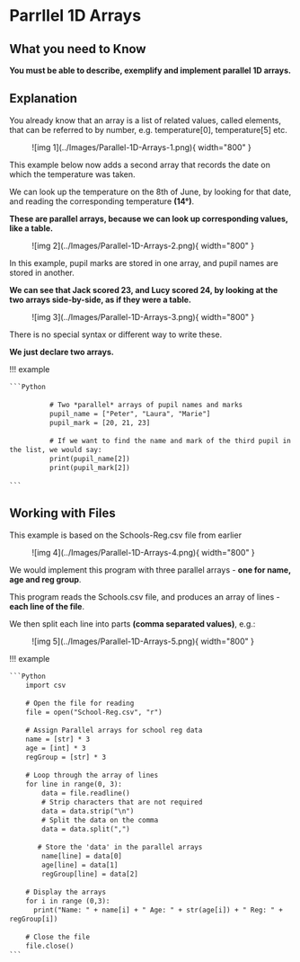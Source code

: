 # Parrllel 1D Arrays

## What you need to Know

__You must be able to describe, exemplify and implement parallel 1D arrays.__

## Explanation

You already know that an array is a list of related values, called elements, that can be referred to by number, e.g. temperature[0], temperature[5] etc. 

<figure markdown="span">
  ![img 1](../Images/Parallel-1D-Arrays-1.png){ width="800" }
</figure>


This example below now adds a second array that records the date on which the temperature was taken.

We can look up the temperature on the 8th of June, by looking for that date, and reading the corresponding temperature __(14°)__. 

__These are parallel arrays, because we can look up corresponding values, like a table.__

<figure markdown="span">
  ![img 2](../Images/Parallel-1D-Arrays-2.png){ width="800" }
</figure>

<!---{ width="300" }-->

In this example, pupil marks are stored in one array, and pupil names are stored in another. 

__We can see that Jack scored 23, and Lucy scored 24, by looking at the two arrays side-by-side, as if they were a table.__

<figure markdown="span">
  ![img 3](../Images/Parallel-1D-Arrays-3.png){ width="800" }
</figure>

There is no special syntax or different way to write these.

__We just declare two arrays.__

!!! example
	
	```Python
 
	          # Two *parallel* arrays of pupil names and marks
	          pupil_name = ["Peter", "Laura", "Marie"]
	          pupil_mark = [20, 21, 23]
	          
	          # If we want to find the name and mark of the third pupil in the list, we would say:
	          print(pupil_name[2])
	          print(pupil_mark[2])
	  
	```

## Working with Files

This example is based on the Schools-Reg.csv file from earlier

<figure markdown="span">
  ![img 4](../Images/Parallel-1D-Arrays-4.png){ width="800" }
</figure>

We would implement this program with three parallel arrays - __one for name, age and reg group__.

This program reads the Schools.csv file, and produces an array of lines - __each line of the file__. 

We then split each line into parts __(comma separated values)__, e.g.:

<figure markdown="span">
  ![img 5](../Images/Parallel-1D-Arrays-5.png){ width="800" }
</figure>

!!! example
	
	```Python
		import csv
		
		# Open the file for reading
		file = open("School-Reg.csv", "r")
		    
		# Assign Parallel arrays for school reg data
		name = [str] * 3
		age = [int] * 3
		regGroup = [str] * 3
		
		# Loop through the array of lines
		for line in range(0, 3):
		    data = file.readline()
		    # Strip characters that are not required
		    data = data.strip("\n")
		    # Split the data on the comma
		    data = data.split(",")
		    
		   # Store the 'data' in the parallel arrays
		    name[line] = data[0]
		    age[line] = data[1]
		    regGroup[line] = data[2]
		    
		# Display the arrays
		for i in range (0,3):
		  print("Name: " + name[i] + " Age: " + str(age[i]) + " Reg: " + regGroup[i])
		    
		# Close the file
		file.close()
	```
